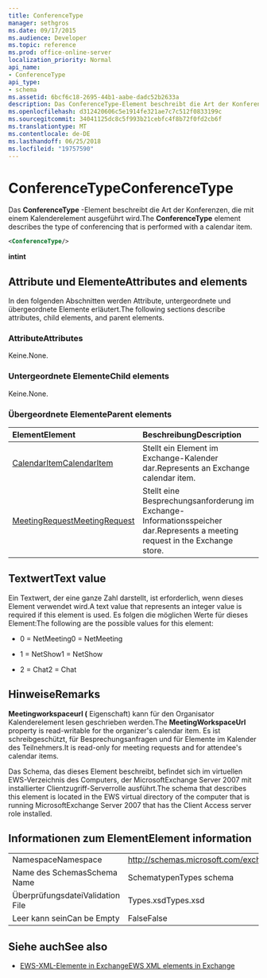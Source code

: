 ```yaml
---
title: ConferenceType
manager: sethgros
ms.date: 09/17/2015
ms.audience: Developer
ms.topic: reference
ms.prod: office-online-server
localization_priority: Normal
api_name:
- ConferenceType
api_type:
- schema
ms.assetid: 6bcf6c18-2695-44b1-aabe-dadc52b2633a
description: Das ConferenceType-Element beschreibt die Art der Konferenzen, die mit einem Kalenderelement ausgeführt wird.
ms.openlocfilehash: d312420606c5e1914fe321ae7c7c512f0833199c
ms.sourcegitcommit: 34041125dc8c5f993b21cebfc4f8b72f0fd2cb6f
ms.translationtype: MT
ms.contentlocale: de-DE
ms.lasthandoff: 06/25/2018
ms.locfileid: "19757590"
---
```

# <a name="conferencetype"></a><span data-ttu-id="d807c-103">ConferenceType</span><span class="sxs-lookup"><span data-stu-id="d807c-103">ConferenceType</span></span>

<span data-ttu-id="d807c-104">Das **ConferenceType** -Element beschreibt die Art der Konferenzen, die mit einem Kalenderelement ausgeführt wird.</span><span class="sxs-lookup"><span data-stu-id="d807c-104">The **ConferenceType** element describes the type of conferencing that is performed with a calendar item.</span></span> 
  
```xml
<ConferenceType/>
```

 <span data-ttu-id="d807c-105">**int**</span><span class="sxs-lookup"><span data-stu-id="d807c-105">**int**</span></span>
## <a name="attributes-and-elements"></a><span data-ttu-id="d807c-106">Attribute und Elemente</span><span class="sxs-lookup"><span data-stu-id="d807c-106">Attributes and elements</span></span>

<span data-ttu-id="d807c-107">In den folgenden Abschnitten werden Attribute, untergeordnete und übergeordnete Elemente erläutert.</span><span class="sxs-lookup"><span data-stu-id="d807c-107">The following sections describe attributes, child elements, and parent elements.</span></span>
  
### <a name="attributes"></a><span data-ttu-id="d807c-108">Attribute</span><span class="sxs-lookup"><span data-stu-id="d807c-108">Attributes</span></span>

<span data-ttu-id="d807c-109">Keine.</span><span class="sxs-lookup"><span data-stu-id="d807c-109">None.</span></span>
  
### <a name="child-elements"></a><span data-ttu-id="d807c-110">Untergeordnete Elemente</span><span class="sxs-lookup"><span data-stu-id="d807c-110">Child elements</span></span>

<span data-ttu-id="d807c-111">Keine.</span><span class="sxs-lookup"><span data-stu-id="d807c-111">None.</span></span>
  
### <a name="parent-elements"></a><span data-ttu-id="d807c-112">Übergeordnete Elemente</span><span class="sxs-lookup"><span data-stu-id="d807c-112">Parent elements</span></span>

|<span data-ttu-id="d807c-113">**Element**</span><span class="sxs-lookup"><span data-stu-id="d807c-113">**Element**</span></span>|<span data-ttu-id="d807c-114">**Beschreibung**</span><span class="sxs-lookup"><span data-stu-id="d807c-114">**Description**</span></span>|
|:-----|:-----|
|[<span data-ttu-id="d807c-115">CalendarItem</span><span class="sxs-lookup"><span data-stu-id="d807c-115">CalendarItem</span></span>](calendaritem.md) <br/> |<span data-ttu-id="d807c-116">Stellt ein Element im Exchange-Kalender dar.</span><span class="sxs-lookup"><span data-stu-id="d807c-116">Represents an Exchange calendar item.</span></span>  <br/> |
|[<span data-ttu-id="d807c-117">MeetingRequest</span><span class="sxs-lookup"><span data-stu-id="d807c-117">MeetingRequest</span></span>](meetingrequest.md) <br/> |<span data-ttu-id="d807c-118">Stellt eine Besprechungsanforderung im Exchange-Informationsspeicher dar.</span><span class="sxs-lookup"><span data-stu-id="d807c-118">Represents a meeting request in the Exchange store.</span></span>  <br/> |
   
## <a name="text-value"></a><span data-ttu-id="d807c-119">Textwert</span><span class="sxs-lookup"><span data-stu-id="d807c-119">Text value</span></span>

<span data-ttu-id="d807c-120">Ein Textwert, der eine ganze Zahl darstellt, ist erforderlich, wenn dieses Element verwendet wird.</span><span class="sxs-lookup"><span data-stu-id="d807c-120">A text value that represents an integer value is required if this element is used.</span></span> <span data-ttu-id="d807c-121">Es folgen die möglichen Werte für dieses Element:</span><span class="sxs-lookup"><span data-stu-id="d807c-121">The following are the possible values for this element:</span></span>
  
- <span data-ttu-id="d807c-122">0 = NetMeeting</span><span class="sxs-lookup"><span data-stu-id="d807c-122">0 = NetMeeting</span></span>
    
- <span data-ttu-id="d807c-123">1 = NetShow</span><span class="sxs-lookup"><span data-stu-id="d807c-123">1 = NetShow</span></span>
    
- <span data-ttu-id="d807c-124">2 = Chat</span><span class="sxs-lookup"><span data-stu-id="d807c-124">2 = Chat</span></span>
    
## <a name="remarks"></a><span data-ttu-id="d807c-125">Hinweise</span><span class="sxs-lookup"><span data-stu-id="d807c-125">Remarks</span></span>

<span data-ttu-id="d807c-126">**Meetingworkspaceurl (** Eigenschaft) kann für den Organisator Kalenderelement lesen geschrieben werden.</span><span class="sxs-lookup"><span data-stu-id="d807c-126">The **MeetingWorkspaceUrl** property is read-writable for the organizer's calendar item.</span></span> <span data-ttu-id="d807c-127">Es ist schreibgeschützt, für Besprechungsanfragen und für Elemente im Kalender des Teilnehmers.</span><span class="sxs-lookup"><span data-stu-id="d807c-127">It is read-only for meeting requests and for attendee's calendar items.</span></span> 
  
<span data-ttu-id="d807c-128">Das Schema, das dieses Element beschreibt, befindet sich im virtuellen EWS-Verzeichnis des Computers, der MicrosoftExchange Server 2007 mit installierter Clientzugriff-Serverrolle ausführt.</span><span class="sxs-lookup"><span data-stu-id="d807c-128">The schema that describes this element is located in the EWS virtual directory of the computer that is running MicrosoftExchange Server 2007 that has the Client Access server role installed.</span></span> 
  
## <a name="element-information"></a><span data-ttu-id="d807c-129">Informationen zum Element</span><span class="sxs-lookup"><span data-stu-id="d807c-129">Element information</span></span>

|||
|:-----|:-----|
|<span data-ttu-id="d807c-130">Namespace</span><span class="sxs-lookup"><span data-stu-id="d807c-130">Namespace</span></span>  <br/> |http://schemas.microsoft.com/exchange/services/2006/types  <br/> |
|<span data-ttu-id="d807c-131">Name des Schemas</span><span class="sxs-lookup"><span data-stu-id="d807c-131">Schema Name</span></span>  <br/> |<span data-ttu-id="d807c-132">Schematypen</span><span class="sxs-lookup"><span data-stu-id="d807c-132">Types schema</span></span>  <br/> |
|<span data-ttu-id="d807c-133">Überprüfungsdatei</span><span class="sxs-lookup"><span data-stu-id="d807c-133">Validation File</span></span>  <br/> |<span data-ttu-id="d807c-134">Types.xsd</span><span class="sxs-lookup"><span data-stu-id="d807c-134">Types.xsd</span></span>  <br/> |
|<span data-ttu-id="d807c-135">Leer kann sein</span><span class="sxs-lookup"><span data-stu-id="d807c-135">Can be Empty</span></span>  <br/> |<span data-ttu-id="d807c-136">False</span><span class="sxs-lookup"><span data-stu-id="d807c-136">False</span></span>  <br/> |
   
## <a name="see-also"></a><span data-ttu-id="d807c-137">Siehe auch</span><span class="sxs-lookup"><span data-stu-id="d807c-137">See also</span></span>



- [<span data-ttu-id="d807c-138">EWS-XML-Elemente in Exchange</span><span class="sxs-lookup"><span data-stu-id="d807c-138">EWS XML elements in Exchange</span></span>](ews-xml-elements-in-exchange.md)

